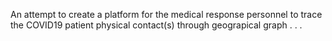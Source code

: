 An attempt to create a platform for the medical response personnel to trace the COVID19 patient physical contact(s) through geograpical graph . . .
